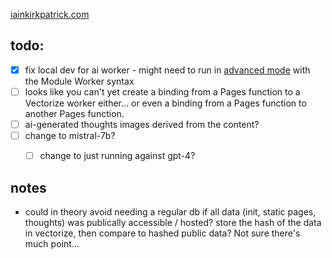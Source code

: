 [iainkirkpatrick.com](http://iainkirkpatrick.com)

## todo:
- [x] fix local dev for ai worker - might need to run in [advanced mode](https://developers.cloudflare.com/pages/platform/functions/advanced-mode/) with the Module Worker syntax
- [ ] looks like you can't yet create a binding from a Pages function to a Vectorize worker either... or even a binding from a Pages function to another Pages function.
- [ ] ai-generated thoughts images derived from the content?
- [ ] change to mistral-7b?
  - [ ] change to just running against gpt-4?


## notes
- could in theory avoid needing a regular db if all data (init, static pages, thoughts) was publically accessible / hosted? store the hash of the data in vectorize, then compare to hashed public data? Not sure there's much point...
